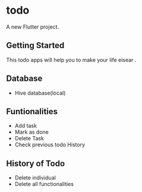 # todo

A new Flutter project.

## Getting Started

This todo apps will help you to make your life eisear .

## Database
- Hive database(local)

## Funtionalities

- Add task
- Mark as done
- Delete Task
- Check previous todo History

## History of Todo

- Delete individual
- Delete all functionalities




